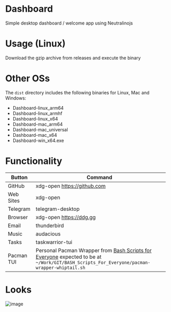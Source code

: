 # Dashboard
Simple desktop dashboard / welcome app using Neutralinojs

# Usage (Linux)
Download the gzip archive from releases and execute the binary

# Other OSs
The `dist` directory includes the following binaries for Linux, Mac and Windows:

- Dashboard-linux_arm64
- Dashboard-linux_armhf
- Dashboard-linux_x64
- Dashboard-mac_arm64
- Dashboard-mac_universal
- Dashboard-mac_x64
- Dashboard-win_x64.exe

# Functionality 

| Button| Command |
| --- | --- |
| GitHub | xdg-open https://github.com |
| Web Sites | xdg-open |
| Telegram | telegram-desktop |
| Browser | xdg-open https://ddg.gg|
| Email | thunderbird |
| Music | audacious |
| Tasks | taskwarrior-tui |
| Pacman TUI | Personal Pacman Wrapper from [Bash Scripts for Everyone](https://github.com/wolandark/BASH_Scripts_For_Everyone/blob/main/pacman-wrapper-whiptail.sh) expected to be at `~/Work/GIT/BASH_Scripts_For_Everyone/pacman-wrapper-whiptail.sh`|

# Looks
![image](https://github.com/wolandark/dashboard/assets/107309764/14f95512-de48-4d95-b221-b98abf6ab9aa)
